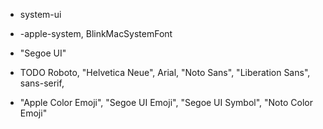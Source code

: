 
- system-ui
- -apple-system, BlinkMacSystemFont

- "Segoe UI"
- TODO Roboto, "Helvetica Neue", Arial, "Noto Sans", "Liberation Sans", sans-serif,

- "Apple Color Emoji", "Segoe UI Emoji", "Segoe UI Symbol", "Noto Color Emoji"

